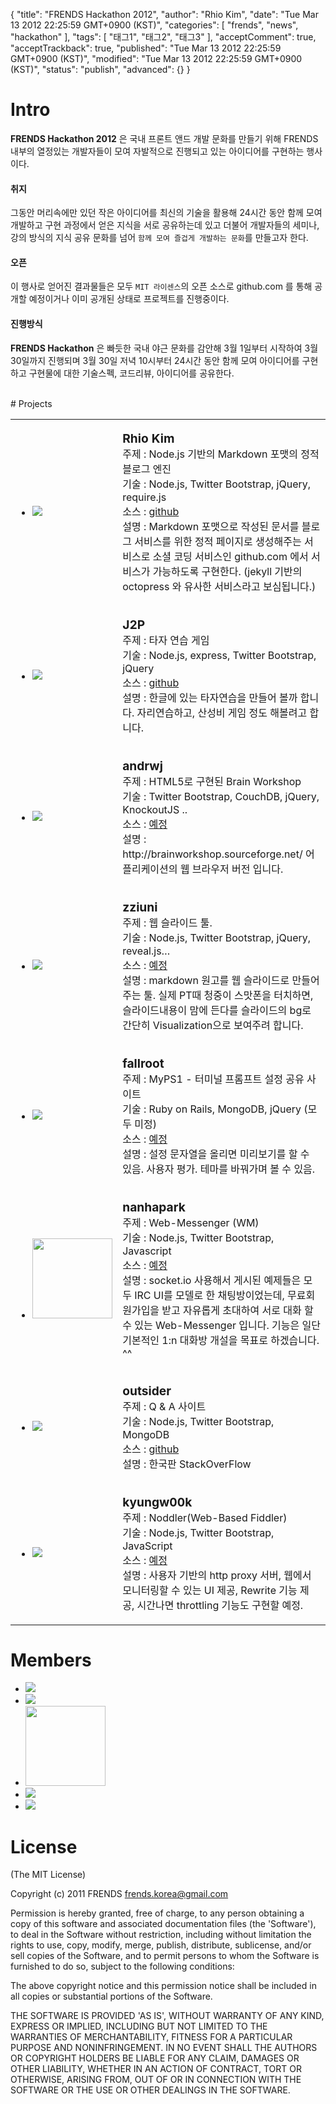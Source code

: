 {
    "title": "FRENDS Hackathon 2012",
    "author": "Rhio Kim",
    "date": "Tue Mar 13 2012 22:25:59 GMT+0900 (KST)",
    "categories": [
        "frends",
        "news",
        "hackathon"
    ],
    "tags": [
        "태그1",
        "태그2",
        "태그3"
    ],
    "acceptComment": true,
    "acceptTrackback": true,
    "published": "Tue Mar 13 2012 22:25:59 GMT+0900 (KST)",
    "modified": "Tue Mar 13 2012 22:25:59 GMT+0900 (KST)",
    "status": "publish",
    "advanced": {}
}

# Intro
**FRENDS Hackathon 2012** 은 국내 프론트 앤드 개발 문화를 만들기 위해 FRENDS 내부의 열정있는 개발자들이 모여 자발적으로 진행되고 있는 아이디어를 구현하는 행사이다.

#### 취지
그동안 머리속에만 있던 작은 아이디어를 최신의 기술을 활용해 24시간 동안 함께 모여 개발하고 구현 과정에서 얻은 지식을 서로 공유하는데 있고
더불어 개발자들의 세미나, 강의 방식의 지식 공유 문화를 넘어 `함께 모여 즐겁게 개발하는 문화`를 만들고자 한다.

#### 오픈
이 행사로 얻어진 결과물들은 모두 `MIT 라이센스`의 오픈 소스로 github.com 를 통해 공개할 예정이거나 이미 공개된 상태로 프로젝트를 진행중이다.

#### 진행방식
**FRENDS Hackathon** 은 빠듯한 국내 야근 문화를 감안해 3월 1일부터 시작하여 3월 30일까지 진행되며 3월 30일 저녁 10시부터 24시간 동안
함께 모여 아이디어를 구현하고 구현물에 대한 기술스펙, 코드리뷰, 아이디어를 공유한다.

<br/>
# Projects
<table>
  <tr>
    <td width="150">
        <ul class="thumbnails">
          <li>
            <a class="thumbnail" href="http://twitter.com/rhiokim" target="_blank">
              <img src="https://twimg0-a.akamaihd.net/profile_images/1131488552/b0042375_49b78b8496a8f_copy_reasonably_small.jpg" />
            </a>
          </li>
        </ul>
  </td>
    <td>
        <p>
          <span style="font-size:1.2em;font-weight:bold;">Rhio Kim</span><br/>
          <span>주제 : Node.js 기반의 Markdown 포맷의 정적 블로그 엔진</span><br/>
          <span>기술 : Node.js, Twitter Bootstrap, jQuery, require.js</span><br/>
          <span>소스 : <a href="https://github.com/rhiokim/haroog/tree/devel">github</a></span><br/>
          <span>설명 : Markdown 포맷으로 작성된 문서를 블로그 서비스를 위한 정적 페이지로 생성해주는 서비스로 소셜 코딩 서비스인
          github.com 에서 서비스가 가능하도록 구현한다. (jekyll 기반의 octopress 와 유사한 서비스라고 보심됩니다.)
          </span>
        </p>
    </td>
  </tr>
  <tr>
    <td>
        <ul class="thumbnails">
      <li>
        <a class="thumbnail" href="http://twitter.com/J2P_" target="_blank">
          <img src="https://twimg0-a.akamaihd.net/profile_images/1602430510/____1__reasonably_small.JPG" />
        </a>
      </li>
      </ul>
    </td>
    <td>
        <p>
          <span style="font-size:1.2em;font-weight:bold;">J2P</span><br/>
          <span>주제 : 타자 연습 게임</span><br/>
          <span>기술 : Node.js, express, Twitter Bootstrap, jQuery</span><br/>
          <span>소스 : <a href="https://github.com/J2P/typing">github</a></span><br/>
          <span>설명 : 한글에 있는 타자연습을 만들어 볼까 합니다. 자리연습하고, 산성비 게임 정도 해볼려고 합니다.</span>
        </p>
    </td>
  </tr>
  <tr>
    <td>
        <ul class="thumbnails">
      <li>
        <a class="thumbnail" href="http://twitter.com/andrwj" target="_blank">
          <img src="https://twimg0-a.akamaihd.net/profile_images/1610621402/AJ-in-JEJU_reasonably_small.jpg" />
        </a>
      </li>
      </ul>
    </td>
    <td>
        <p>
          <span style="font-size:1.2em;font-weight:bold;">andrwj</span><br/>
          <span>주제 : HTML5로 구현된 Brain Workshop</span><br/>
          <span>기술 : Twitter Bootstrap, CouchDB, jQuery, KnockoutJS ..</span><br/>
          <span>소스 : <a href="#">예정</a></span><br/>
          <span>설명 : http://brainworkshop.sourceforge.net/ 어플리케이션의 웹 브라우저 버전 입니다.</span>
        </p>
    </td>
  </tr>
  <tr>
    <td>
        <ul class="thumbnails">
      <li>
        <a class="thumbnail" href="http://twitter.com/zziuni" target="_blank">
          <img src="https://twimg0-a.akamaihd.net/profile_images/1620507700/tw_13161409_1320331013_reasonably_small.jpg" />
        </a>
      </li>
      </ul>
    </td>
    <td>
        <p>
          <span style="font-size:1.2em;font-weight:bold;">zziuni</span><br/>
          <span>주제 : 웹 슬라이드 툴.</span><br/>
          <span>기술 : Node.js, Twitter Bootstrap, jQuery, reveal.js…</span><br/>
          <span>소스 : <a href="#">예정</a></span><br/>
          <span>설명 : markdown 원고를 웹 슬라이드로 만들어주는 툴. 실제 PT때 청중이 스맛폰을 터치하면, 슬라이드내용이 맘에 든다를 슬라이드의 bg로 간단히 Visualization으로 보여주려 합니다.</span>
        </p>
    </td>
  </tr>
  <tr>
    <td>
        <ul class="thumbnails">
      <li>
        <a class="thumbnail" href="http://twitter.com/rhiokim" target="_blank">
          <img src="https://twimg0-a.akamaihd.net/profile_images/1694794916/image_reasonably_small.jpg" />
        </a>
      </li>
    </td>
    <td>
        <p>
          <span style="font-size:1.2em;font-weight:bold;">fallroot</span><br/>
          <span>주제 : MyPS1 - 터미널 프롬프트 설정 공유 사이트</span><br/>
          <span>기술 : Ruby on Rails, MongoDB, jQuery (모두 미정)</span><br/>
          <span>소스 : <a href="#">예정</a></span><br/>
          <span>설명 : 설정 문자열을 올리면 미리보기를 할 수 있음. 사용자 평가. 테마를 바꿔가며 볼 수 있음.</span>
        </p>
    </td>
  </tr>
  <tr>
    <td>
        <ul class="thumbnails">
      <li>
        <a class="thumbnail" href="http://twitter.com/nanhapark" target="_blank">
          <img src="https://twimg0-a.akamaihd.net/profile_images/1668873438/54a703d0-3e6c-4cdf-8b34-012095afeb68_reasonably_small.png"  width="128" />
        </a>
      </li>
      </ul>
    </td>
    <td>
        <p>
          <span style="font-size:1.2em;font-weight:bold;">nanhapark</span><br/>
          <span>주제 : Web-Messenger (WM)</span><br/>
          <span>기술 : Node.js, Twitter Bootstrap, Javascript</span><br/>
          <span>소스 : <a href="#">예정</a></span><br/>
          <span>설명 : socket.io 사용해서 게시된 예제들은 모두 IRC UI를 모델로 한 채팅방이었는데,
          무료회원가입을 받고 자유롭게 초대하여 서로 대화 할 수 있는 Web-Messenger 입니다.
          기능은 일단 기본적인 1:n 대화방 개설을 목표로 하겠습니다. ^^</span>
        </p>
    </td>
  </tr>
  <tr>
    <td>
        <ul class="thumbnails">
      <li>
        <a class="thumbnail" href="http://twitter.com/outsideris" target="_blank">
          <img src="https://twimg0-a.akamaihd.net/profile_images/1646891342/image_reasonably_small.jpg" />
        </a>
      </li>
      </ul>
    </td>
    <td>
        <p>
          <span style="font-size:1.2em;font-weight:bold;">outsider</span><br/>
          <span>주제 : Q & A 사이트</span><br/>
          <span>기술 : Node.js, Twitter Bootstrap, MongoDB</span><br/>
          <span>소스 : <a href="https://github.com/outsideris/curlybrace">github</a></span><br/>
          <span>설명 : 한국판 StackOverFlow</span>
        </p>
    </td>
  </tr>
  <tr>
    <td>
        <ul class="thumbnails">
      <li>
        <a class="thumbnail" href="http://twitter.com/kyungw00k" target="_blank">
          <img src="https://twimg0-a.akamaihd.net/profile_images/1587764350/image_reasonably_small.jpg" />
        </a>
      </li>
      </ul>
    </td>
    <td>
        <p>
          <span style="font-size:1.2em;font-weight:bold;">kyungw00k</span><br/>
          <span>주제 : Noddler(Web-Based Fiddler)</span><br/>
          <span>기술 : Node.js, Twitter Bootstrap, JavaScript</span><br/>
          <span>소스 : <a href="#">예정</a></span><br/>
          <span>설명 : 사용자 기반의 http proxy 서버, 웹에서 모니터링할 수 있는 UI 제공, Rewrite 기능 제공, 시간나면 throttling 기능도 구현할 예정.</span>
        </p>
    </td>
  </tr>
</table>


# Members

<ul class="thumbnails">
  <li>
    <a class="thumbnail" href="http://twitter.com/geekdani" target="_blank">
      <img src="https://twimg0-a.akamaihd.net/profile_images/1767674730/374741_248284961901658_100001604672500_701396_1800389058_n_reasonably_small.jpg" />
    </a>
  </li>
  <li>
    <a class="thumbnail" href="http://twitter.com/boxersb" target="_blank">
      <img src="https://twimg0-a.akamaihd.net/profile_images/1474540422/1111_reasonably_small.jpg" />
    </a>
  </li>
  <li>
    <a class="thumbnail" href="http://twitter.com/springbriz" target="_blank">
      <img src="https://twimg0-a.akamaihd.net/profile_images/1597838843/IMG_0450_crop_920.jpg" width="128" />
    </a>
  </li>
  <li>
    <a class="thumbnail" href="http://twitter.com/odyss009" target="_blank">
      <img src="https://twimg0-a.akamaihd.net/profile_images/700296140/file_down_reasonably_small.jpg" />
    </a>
  </li>
 <li>
    <a class="thumbnail" href="http://twitter.com/kain5512" target="_blank">
      <img src="https://twimg0-a.akamaihd.net/profile_images/743939894/myCat_reasonably_small.jpg" />
    </a>
  </li>
</ul>


# License
(The MIT License)

Copyright (c) 2011 FRENDS <frends.korea@gmail.com>

Permission is hereby granted, free of charge, to any person obtaining a copy of this software and associated documentation files (the 'Software'), to deal in the Software without restriction, including without limitation the rights to use, copy, modify, merge, publish, distribute, sublicense, and/or sell copies of the Software, and to permit persons to whom the Software is furnished to do so, subject to the following conditions:

The above copyright notice and this permission notice shall be included in all copies or substantial portions of the Software.

THE SOFTWARE IS PROVIDED 'AS IS', WITHOUT WARRANTY OF ANY KIND, EXPRESS OR IMPLIED, INCLUDING BUT NOT LIMITED TO THE WARRANTIES OF MERCHANTABILITY, FITNESS FOR A PARTICULAR PURPOSE AND NONINFRINGEMENT. IN NO EVENT SHALL THE AUTHORS OR COPYRIGHT HOLDERS BE LIABLE FOR ANY CLAIM, DAMAGES OR OTHER LIABILITY, WHETHER IN AN ACTION OF CONTRACT, TORT OR OTHERWISE, ARISING FROM, OUT OF OR IN CONNECTION WITH THE SOFTWARE OR THE USE OR OTHER DEALINGS IN THE SOFTWARE.
